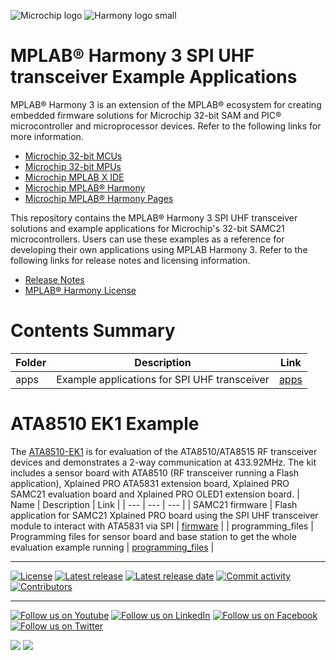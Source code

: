 ﻿![Microchip logo](https://raw.githubusercontent.com/wiki/Microchip-MPLAB-Harmony/Microchip-MPLAB-Harmony.github.io/images/microchip_logo.png)
![Harmony logo small](https://raw.githubusercontent.com/wiki/Microchip-MPLAB-Harmony/Microchip-MPLAB-Harmony.github.io/images/microchip_mplab_harmony_logo_small.png)

# MPLAB® Harmony 3 SPI UHF transceiver Example Applications

MPLAB® Harmony 3 is an extension of the MPLAB® ecosystem for creating embedded firmware solutions for Microchip 32-bit SAM and PIC® microcontroller and microprocessor devices.  Refer to the following links for more information.

- [Microchip 32-bit MCUs](https://www.microchip.com/design-centers/32-bit)
- [Microchip 32-bit MPUs](https://www.microchip.com/design-centers/32-bit-mpus)
- [Microchip MPLAB X IDE](https://www.microchip.com/mplab/mplab-x-ide)
- [Microchip MPLAB® Harmony](https://www.microchip.com/mplab/mplab-harmony)
- [Microchip MPLAB® Harmony Pages](https://microchip-mplab-harmony.github.io/)

This repository contains the MPLAB® Harmony 3 SPI UHF transceiver solutions and example applications for Microchip's 32-bit SAMC21 microcontrollers. Users can use these examples as a reference for developing their own applications using MPLAB Harmony 3. Refer to the following links for release notes and licensing information.

- [Release Notes](./release_notes.md)
- [MPLAB® Harmony License](Microchip_SLA001.md)

# Contents Summary

| Folder    | Description                                   | Link              |
| ---       | ---                                           | ---               |
| apps      | Example applications for SPI UHF transceiver  | [apps](./apps)    |


# ATA8510 EK1 Example
The [ATA8510-EK1](https://www.microchip.com/en-us/development-tool/ATA8510-EK1) is for evaluation of the ATA8510/ATA8515 RF transceiver devices and demonstrates a 2-way communication at 433.92MHz. The kit includes a sensor board with ATA8510 (RF transceiver running a Flash application), Xplained PRO ATA5831 extension board, Xplained PRO SAMC21 evaluation board and Xplained PRO OLED1 extension board.
| Name              | Description                                                                                                           | Link                                                      |
| ---               | ---                                                                                                                   | ---                                                       |
| SAMC21 firmware   | Flash application for SAMC21 Xplained PRO board using the SPI UHF transceiver module to interact with ATA5831 via SPI | [firmware](./apps/ata8510_ek1/firmware)                   |
| programming_files | Programming files for sensor board and base station to get the whole evaluation example running                       | [programming_files](./apps/ata8510_ek1/programming_files) |
____

[![License](https://img.shields.io/badge/license-Harmony%20license-orange.svg)](https://github.com/Microchip-MPLAB-Harmony/spi_uhf_transceiver_apps/blob/master/Microchip_SLA001.md)
[![Latest release](https://img.shields.io/github/release/Microchip-MPLAB-Harmony/spi_uhf_transceiver_apps.svg)](https://github.com/Microchip-MPLAB-Harmony/spi_uhf_transceiver_apps/releases/latest)
[![Latest release date](https://img.shields.io/github/release-date/Microchip-MPLAB-Harmony/spi_uhf_transceiver_apps.svg)](https://github.com/Microchip-MPLAB-Harmony/spi_uhf_transceiver_apps/releases/latest)
[![Commit activity](https://img.shields.io/github/commit-activity/y/Microchip-MPLAB-Harmony/spi_uhf_transceiver_apps.svg)](https://github.com/Microchip-MPLAB-Harmony/spi_uhf_transceiver_apps/graphs/commit-activity)
[![Contributors](https://img.shields.io/github/contributors-anon/Microchip-MPLAB-Harmony/spi_uhf_transceiver_apps.svg)]()

____

[![Follow us on Youtube](https://img.shields.io/badge/Youtube-Follow%20us%20on%20Youtube-red.svg)](https://www.youtube.com/user/MicrochipTechnology)
[![Follow us on LinkedIn](https://img.shields.io/badge/LinkedIn-Follow%20us%20on%20LinkedIn-blue.svg)](https://www.linkedin.com/company/microchip-technology)
[![Follow us on Facebook](https://img.shields.io/badge/Facebook-Follow%20us%20on%20Facebook-blue.svg)](https://www.facebook.com/microchiptechnology/)
[![Follow us on Twitter](https://img.shields.io/twitter/follow/MicrochipTech.svg?style=social)](https://twitter.com/MicrochipTech)

[![](https://img.shields.io/github/stars/Microchip-MPLAB-Harmony/spi_uhf_transceiver_apps.svg?style=social)]()
[![](https://img.shields.io/github/watchers/Microchip-MPLAB-Harmony/spi_uhf_transceiver_apps.svg?style=social)]()


